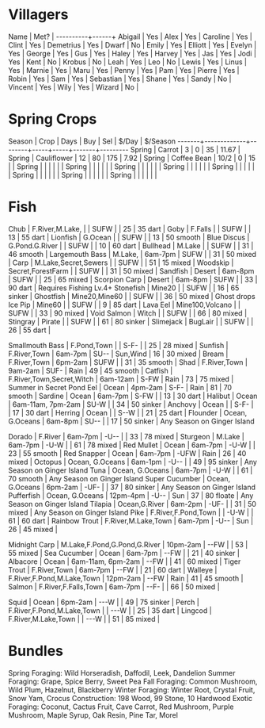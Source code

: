 # Villagers
Name      | Met? |
----------+------+
Abigail	  |  Yes |
Alex	  |  Yes |
Caroline  |  Yes |
Clint	  |  Yes |
Demetrius |  Yes |
Dwarf	  |   No |
Emily	  |  Yes |
Elliott	  |  Yes |
Evelyn	  |  Yes |
George	  |  Yes |
Gus		  |  Yes |
Haley	  |  Yes |
Harvey	  |  Yes |
Jas		  |  Yes |
Jodi	  |  Yes |
Kent	  |   No |
Krobus	  |   No |
Leah	  |  Yes |
Leo		  |   No |
Lewis	  |  Yes |
Linus	  |  Yes |
Marnie	  |  Yes |
Maru	  |  Yes |
Penny	  |  Yes |
Pam		  |  Yes |
Pierre	  |  Yes |
Robin	  |  Yes |
Sam		  |  Yes |
Sebastian |  Yes |
Shane	  |  Yes |
Sandy	  |   No |
Vincent	  |  Yes |
Wily	  |  Yes |
Wizard	  |   No |

# Spring Crops

Season | Crop        |   Days | Buy | Sel | $/Day | $/Season
-------+-------------+--------+-----+-----+-------+---------
Spring | Carrot      |    3   |   0 |  35 | 11.67 | 
Spring | Cauliflower |   12   |  80 | 175 |  7.92 | 
Spring | Coffee Bean |   10/2 |   0 |  15 |       |
Spring |             |        |     |     |       | 
Spring |             |        |     |     |       | 
Spring |             |        |     |     |       | 
Spring |             |        |     |     |       | 
Spring |             |        |     |     |       | 
Spring |             |        |     |     |       | 
Spring |             |        |     |     |       | 
Spring |             |        |     |     |       | 


# Fish
Chub            | F.River,M.Lake,              |                   | SUFW |           | 25  | 35 dart   |
Goby            | F.Falls                      |                   | SUFW |           | 13  | 55 dart   |
Lionfish        | G.Ocean                      |                   | SUFW |           | 13  | 50 smooth |
Blue Discus     | G.Pond.G.River               |                   | SUFW |           | 10  | 60 dart   |
Bullhead        | M.Lake                       |                   | SUFW |           | 31  | 46 smooth |
Largemouth Bass | M.Lake,                      | 6am-7pm           | SUFW |           | 31  | 50 mixed  |
Carp            | M.Lake,Secret,Sewers         |                   | SUFW |           | 51  | 15 mixed  |
Woodskip        | Secret,ForestFarm            |                   | SUFW |           | 31  | 50 mixed  |
Sandfish        | Desert                       | 6am-8pm           | SUFW |           | 25  | 65 mixed  |
Scorpion Carp   | Desert                       | 6am-8pm           | SUFW |           | 33  | 90 dart   | Requires Fishing Lv.4+
Stonefish       | Mine20                       |                   | SUFW |           | 16  | 65 sinker |
Ghostfish       | Mine20,Mine60                |                   | SUFW |           | 36  | 50 mixed  | Ghost drops
Ice Pip         | Mine60                       |                   | SUFW |           |  9  | 85 dart    |
Lava Eel        | Mine100,Volcano              |                   | SUFW |           | 33  | 90 mixed  |
Void Salmon     | Witch                        |                   | SUFW |           | 66  | 80 mixed  |
Stingray        | Pirate                       |                   | SUFW |           | 61  | 80 sinker |
Slimejack       | BugLair                      |                   | SUFW |           | 26  | 55 dart   |
											   
Smallmouth Bass | F.Pond,Town                  |                   | S-F- |           | 25  | 28 mixed  |
Sunfish         | F.River,Town                 | 6am-7pm           | SU-- | Sun,Wind  | 16  | 30 mixed  |
Bream           | F.River,Town                 | 6pm-2am           | SUFW |           | 31  | 35 smooth |
Shad            | F.River,Town                 | 9am-2am           | SUF- | Rain      | 49  | 45 smooth |
Catfish         | F.River,Town,Secret,Witch    | 6am-12am          | S-FW | Rain      | 73  | 75 mixed  | Summer in Secret Pond
Eel             | Ocean                        | 4pm-2am           | S-F- | Rain      | 81  | 70 smooth |
Sardine         | Ocean                        | 6am-7pm           | S-FW |           | 13  | 30 dart   |
Halibut         | Ocean                        | 6am-11am, 7pm-2am | SU-W |           | 34  | 50 sinker |
Anchovy         | Ocean                        |                   | S-F- |           | 17  | 30 dart   |
Herring         | Ocean                        |                   | S--W |           | 21  | 25 dart   |
Flounder        | Ocean, G.Oceans              | 6am-8pm           | SU-- |           | 17  | 50 sinker | Any Season on Ginger Island

Dorado          | F.River                      | 6am-7pm           | -U-- |           | 33  | 78 mixed  |
Sturgeon        | M.Lake                       | 6am-7pm           | -U-W |           | 61  | 78 mixed  |
Red Mullet      | Ocean                        | 6am-7pm           | -U-W |           | 23  | 55 smooth |
Red Snapper     | Ocean                        | 6am-7pm           | -UFW | Rain      | 26  | 40 mixed  |
Octopus         | Ocean, G.Oceans              | 6am-1pm           | -U-- |           | 49  | 95 sinker | Any Season on Ginger Island
Tuna            | Ocean, G.Oceans              | 6am-7pm           | -U-W |           | 61  | 70 smooth | Any Season on Ginger Island
Super Cucumber  | Ocean, G.Oceans              | 6pm-2am           | -UF- |           | 37  | 80 sinker | Any Season on Ginger Island
Pufferfish      | Ocean, G.Oceans              | 12pm-4pm          | -U-- | Sun       | 37  | 80 floate | Any Season on Ginger Island
Tilapia         | Ocean,G.River                | 6am-2pm           | -UF- |           | 31  | 50 mixed  | Any Season on Ginger Island
Pike            | F.River,F.Pond,Town          |                   | -U-W |           | 61  | 60 dart   |
Rainbow Trout   | F.River,M.Lake,Town          | 6am-7pm           | -U-- | Sun       | 26  | 45 mixed  |

Midnight Carp   | M.Lake,F.Pond,G.Pond,G.River | 10pm-2am          | --FW |           | 53  | 55 mixed  |
Sea Cucumber    | Ocean                        | 6am-7pm           | --FW |           | 21  | 40 sinker |
Albacore        | Ocean                        | 6am-11am, 6pm-2am | --FW |           | 41  | 60 mixed  |
Tiger Trout     | F.River,Town                 | 6am-7pm           | --FW |           | 21  | 60 dart   |
Walleye         | F.River,F.Pond,M.Lake,Town   | 12pm-2am          | --FW | Rain      | 41  | 45 smooth |
Salmon          | F.River,F.Falls,Town         | 6am-7pm           | --F- |           | 66  | 50 mixed  |

Squid           | Ocean                        | 6pm-2am           | ---W |           | 49  | 75 sinker |
Perch           | F.River,F.Pond,M.Lake,Town   |                   | ---W |           | 25  | 35 dart   |
Lingcod         | F.River,M.Lake,Town          |                   | ---W |           | 51  | 85 mixed  |

# Bundles
Spring Foraging: Wild Horseradish, Daffodil, Leek, Dandelion
Summer Foraging: Grape, Spice Berry, Sweet Pea
Fall Foraging: Common Mushroom, Wild Plum, Hazelnut, Blackberry
Winter Foraging: Winter Root, Crystal Fruit, Snow Yam, Crocus
Construction: 198 Wood, 99 Stone, 10 Hardwood
Exotic Foraging: Coconut, Cactus Fruit, Cave Carrot, Red Mushroom, Purple Mushroom, Maple Syrup, Oak Resin, Pine Tar, Morel
